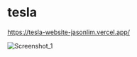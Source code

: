 # tesla

https://tesla-website-jasonlim.vercel.app/

![Screenshot_1](https://user-images.githubusercontent.com/107684179/197549707-3b6808d1-25ca-49f4-88be-dbb23b4074a7.png)
